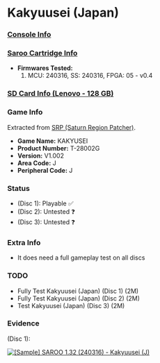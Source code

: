 # Kakyuusei (Japan)

### [Console Info](../../../../../Info/Consoles/VA13/README.md)

### [Saroo Cartridge Info](../../../../../Info/Cartridges/RetroGameParadiseStore/1.32F/README.md)

- <b>Firmwares Tested:</b>
  1. MCU: 240316, SS: 240316, FPGA: 05 - v0.4

### [SD Card Info (Lenovo - 128 GB)](../../../../../Info/SdCards/Lenovo/128GB/fat32/README.md)

### Game Info

Extracted from [SRP (Saturn Region Patcher)](https://segaxtreme.net/resources/saturn-region-patcher.81/download).

- <b>Game Name:</b> KAKYUSEI
- <b>Product Number:</b> T-28002G
- <b>Version:</b> V1.002
- <b>Area Code:</b> J
- <b>Peripheral Code:</b> J

### Status

- (Disc 1): Playable :white_check_mark:
- (Disc 2): Untested :question:
- (Disc 3): Untested :question:

### Extra Info

- It does need a full gameplay test on all discs

### TODO

- Fully Test Kakyuusei (Japan) (Disc 1) (2M)
- Fully Test Kakyuusei (Japan) (Disc 2) (2M)
- Test Kakyuusei (Japan) (Disc 3) (2M)

### Evidence

(Disc 1):

[![[Sample] SAROO 1.32 (240316) - Kakyuusei (J)](https://img.youtube.com/vi/m4ZoMw89y7c/0.jpg)](https://www.youtube.com/watch?v=m4ZoMw89y7c)
